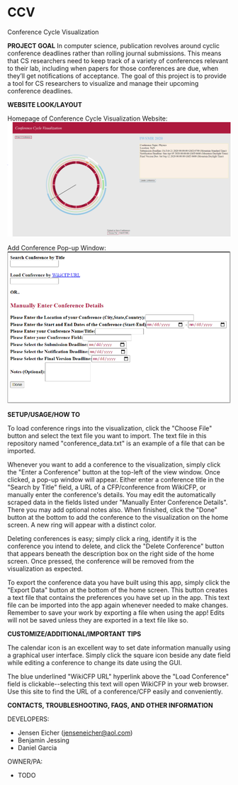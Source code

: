 # CCV
Conference Cycle Visualization

**PROJECT GOAL**
In computer science, publication revolves around cyclic conference deadlines
rather than rolling journal submissions. This means that CS researchers need
to keep track of a variety of conferences relevant to their lab, including when
papers for those conferences are due, when they’ll get notifications of acceptance.
The goal of this project is to provide a tool for CS researchers to visualize
and manage their upcoming conference deadlines.

**WEBSITE LOOK/LAYOUT**

Homepage of Conference Cycle Visualization Website:
![Alt text](/Images/CCVwebsiteImage.PNG)

Add Conference Pop-up Window:
![Alt text](/Images/CCVwebsiteImage2.PNG)

**SETUP/USAGE/HOW TO**

To load conference rings into the visualization, click the "Choose File" button and select the text file you want to import. The text file in this repository named "conference_data.txt" is an example of a file that can
be imported.

Whenever you want to add a conference to the visualization, simply click
the "Enter a Conference" button at the top-left of the view window.
Once clicked, a pop-up window will appear. Either enter a conference
title in the "Search by Title" field, a URL of a CFP/conference from 
WikiCFP, or manually enter the conference's details. You may edit the
automatically scraped data in the fields listed under "Manually
Enter Conference Details". There you may add optional notes also. When
finished, click the "Done" button at the bottom to add the conference
to the visualization on the home screen. A new ring will appear with
a distinct color.

Deleting conferences is easy; simply click a ring, identify it is the
conference you intend to delete, and click the "Delete Conference"
button that appears beneath the description box on the right side of
the home screen. Once pressed, the conference will be removed from the 
visualization as expected.

To export the conference data you have built using this app, simply
click the "Export Data" button at the bottom of the home screen.
This button creates a text file that contains the preferences you have
set up in the app. This text file can be imported into the app again
whenever needed to make changes. Remember to save your work by exporting
a file when using the app! Edits will not be saved unless they are
exported in a text file like so.

**CUSTOMIZE/ADDITIONAL/IMPORTANT TIPS**

The calendar icon is an excellent way to set date information 
manually using a graphical user interface. Simply click the square
icon beside any date field while editing a conference to change its
date using the GUI.

The blue underlined "WikiCFP URL" hyperlink above the "Load Conference"
field is clickable--selecting this text will open WikiCFP in your web
browser. Use this site to find the URL of a conference/CFP easily and
conveniently.

**CONTACTS, TROUBLESHOOTING, FAQS, AND OTHER INFORMATION**

DEVELOPERS:
- Jensen Eicher (jenseneicher@aol.com)
- Benjamin Jessing
- Daniel Garcia
  
 OWNER/PA:
- TODO